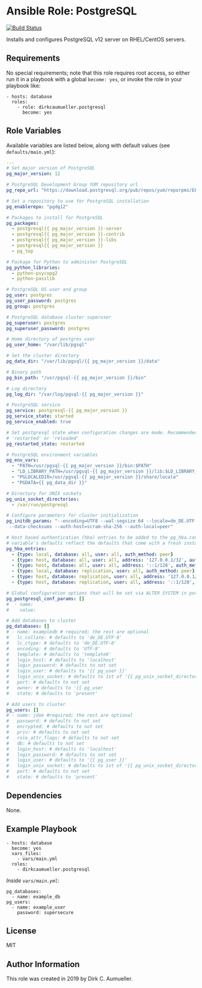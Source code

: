 # Ansible Role: PostgreSQL

[![Build Status](https://travis-ci.org/dirkcaumueller/postgresql.svg?branch=master)](https://travis-ci.org/dirkcaumueller/postgresql)

Installs and configures PostgreSQL v12 server on RHEL/CentOS servers.

## Requirements

No special requirements; note that this role requires root access, so either run it in a playbook with a global `become: yes`, or invoke the role in your playbook like:

    - hosts: database
      roles:
        - role: dirkcaumueller.postgresql
          become: yes

## Role Variables

Available variables are listed below, along with default values (see `defaults/main.yml`):

```yml
---
# Set major version of PostgreSQL
pg_major_version: 12

# PostgreSQL Development Group YUM repository url
pg_repo_url: "https://download.postgresql.org/pub/repos/yum/reporpms/EL-7-x86_64/pgdg-redhat-repo-latest.noarch.rpm"

# Set a repository to use for PostgreSQL installation
pg_enablerepo: "pgdg12"

# Packages to install for PostgreSQL
pg_packages:
  - postgresql{{ pg_major_version }}-server
  - postgresql{{ pg_major_version }}-contrib
  - postgresql{{ pg_major_version }}-libs
  - postgresql{{ pg_major_version }}
  - pg_top

# Package for Python to administer PostgreSQL
pg_python_libraries:
  - python-psycopg2
  - python-passlib

# PostgreSQL OS user and group
pg_user: postgres
pg_user_password: postgres
pg_group: postgres

# PostgreSQL database cluster superuser
pg_superuser: postgres
pg_superuser_password: postgres

# Home directory of postgres user
pg_user_home: "/var/lib/pgsql"

# Set the cluster directory
pg_data_dir: "/var/lib/pgsql/{{ pg_major_version }}/data"

# Binary path
pg_bin_path: "/usr/pgsql-{{ pg_major_version }}/bin"

# Log directory
pg_log_dir: "/var/log/pgsql-{{ pg_major_version }}"

# PostgreSQL service
pg_service: postgresql-{{ pg_major_version }}
pg_service_state: started
pg_service_enabled: true

# Set postgresql state when configuration changes are made. Recommended values:
# 'restarted' or 'reloaded'
pg_restarted_state: restarted

# PostgreSQL environment variables
pg_env_vars:
  - "PATH=/usr/pgsql-{{ pg_major_version }}/bin:$PATH"
  - "LD_LIBRARY_PATH=/usr/pgsql-{{ pg_major_version }}/lib:$LD_LIBRARY_PATH"
  - "PGLOCALEDIR=/usr/pgsql-{{ pg_major_version }}/share/locale"
  - "PGDATA={{ pg_data_dir }}"

# Directory for UNIX sockets
pg_unix_socket_directories:
  - /var/run/postgresql

# Configure parameters for cluster initialization
pg_initdb_params: "--encoding=UTF8 --wal-segsize 64 --locale=de_DE.UTF-8 --lc-collate=C --lc-ctype=C
 --data-checksums --auth-host=scram-sha-256 --auth-local=peer"

# Host based authentication (hba) entries to be added to the pg_hba.conf. This
# variable's defaults reflect the defaults that come with a fresh installation.
pg_hba_entries:
  - {type: local, database: all, user: all, auth_method: peer}
  - {type: host, database: all, user: all, address: '127.0.0.1/32', auth_method: md5}
  - {type: host, database: all, user: all, address: '::1/128', auth_method: md5}
  - {type: local, database: replication, user: all, auth_method: peer}
  - {type: host, database: replication, user: all, address: '127.0.0.1/32', auth_method: md5}
  - {type: host, database: replication, user: all, address: '::1/128', auth_method: md5}

# Global configuration options that will be set via ALTER SYSTEM in postgresql.auto.conf
pg_postgresql_conf_params: []
#  - name:
#    value:

# Add databases to cluster
pg_databases: []
# - name: exampledb # required; the rest are optional
#   lc_collate: # defaults to 'de_DE.UTF-8'
#   lc_ctype: # defaults to 'de_DE.UTF-8'
#   encoding: # defaults to 'UTF-8'
#   template: # defaults to 'template0'
#   login_host: # defaults to 'localhost'
#   login_password: # defaults to not set
#   login_user: # defaults to '{{ pg_user }}'
#   login_unix_socket: # defaults to 1st of '{{ pg_unix_socket_directories }}'
#   port: # defaults to not set
#   owner: # defaults to '{{ pg_user
#   state: # defaults to 'present'

# Add users to cluster
pg_users: []
# - name: jdoe #required; the rest are optional
#   password: # defaults to not set
#   encrypted: # defaults to not set
#   priv: # defaults to not set
#   role_attr_flags: # defaults to not set
#   db: # defaults to not set
#   login_host: # defaults to 'localhost'
#   login_password: # defaults to not set
#   login_user: # defaults to '{{ pg_user }}'
#   login_unix_socket: # defaults to 1st of '{{ pg_unix_socket_directories }}'
#   port: # defaults to not set
#   state: # defaults to 'present'
```

## Dependencies

None.

## Example Playbook

    - hosts: database
      become: yes
      vars_files:
        - vars/main.yml
      roles:
        - dirkcaumueller.postgresql

*Inside `vars/main.yml`*:

    pg_databases:
      - name: example_db
    pg_users:
      - name: example_user
        password: supersecure

## License

MIT

## Author Information

This role was created in 2019 by Dirk C. Aumueller.
